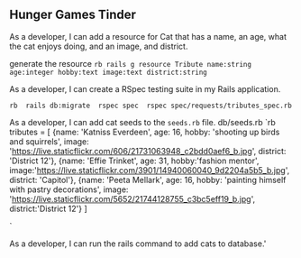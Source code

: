 ## Hunger Games Tinder

As a developer, I can add a resource for Cat that has a name, an age, what the cat enjoys doing, and an image, and district. 

generate the resource 
`rb
rails g resource Tribute name:string age:integer hobby:text image:text district:string
`

As a developer, I can create a RSpec testing suite in my Rails application.

`rb 
rails db:migrate 
rspec spec 
rspec spec/requests/tributes_spec.rb
`

As a developer, I can add cat seeds to the `seeds.rb` file.
db/seeds.rb
`rb 
tributes = [
    {name: 'Katniss Everdeen', age: 16, hobby: 'shooting up birds and squirrels', image: 'https://live.staticflickr.com/606/21731063948_c2bdd0aef6_b.jpg', district: 'District 12'},
    {name: 'Effie Trinket', age: 31, hobby:'fashion mentor', image:'https://live.staticflickr.com/3901/14940060040_9d2204a5b5_b.jpg', district: 'Capitol'},
    {name: 'Peeta Mellark', age: 16, hobby: 'painting himself with pastry decorations', image: 'https://live.staticflickr.com/5652/21744128755_c3bc5eff19_b.jpg', district:'District 12'}
]


`

As a developer, I can run the rails command to add cats to database.'
